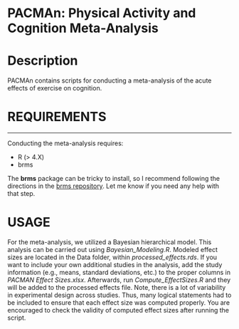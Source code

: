 # PACMAn: Physical Activity and Cognition Meta-Analysis

# Description
PACMAn contains scripts for conducting a meta-analysis of the acute effects of exercise on cognition. 

# REQUIREMENTS
--------------
Conducting the meta-analysis requires:
* R (> 4.X)
* brms 

The **brms** package can be tricky to install, so I recommend following the directions in the [brms repository](https://github.com/paul-buerkner/brms#how-do-i-install-brms).
Let me know if you need any help with that step.

# USAGE
For the meta-analysis, we utilized a Bayesian hierarchical model. This analysis can be carried out using *Bayesian_Modeling.R*. Modeled effect sizes are located in the Data folder,
within *processed_effects.rds*. If you want to include your own additional studies in the analysis, add the study information (e.g., means, standard deviations, etc.) to
the proper columns in *PACMAN Effect Sizes.xlsx*. Afterwards, run *Compute_EffectSizes.R* and they will be added to the processed effects file. Note, there is a lot of variability 
in experimental design across studies. Thus, many logical statements had to be included to ensure that each effect size was computed properly. You are encouraged to check the validity
of computed effect sizes after running the script.
